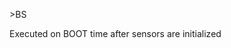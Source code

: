 <span style='color:var(--vscode-symbolIcon-methodForeground);'>>BS</span> 

Executed on BOOT time after sensors are initialized
